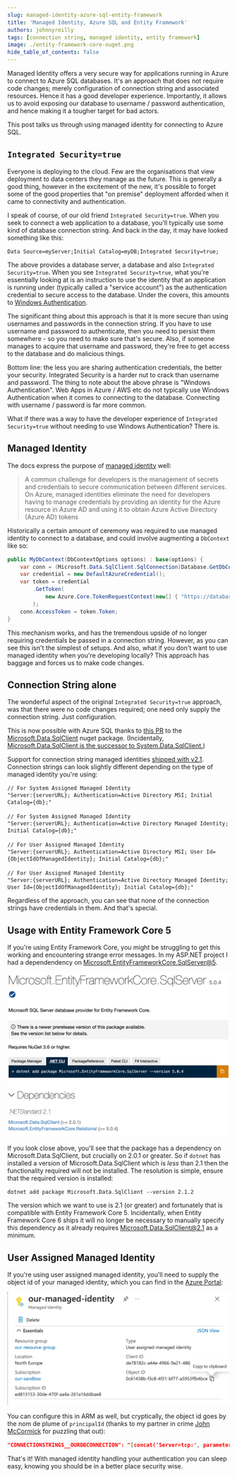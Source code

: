 ```yaml
---
slug: managed-identity-azure-sql-entity-framework
title: 'Managed Identity, Azure SQL and Entity Framework'
authors: johnnyreilly
tags: [connection string, managed identity, entity framework]
image: ./entity-framework-core-nuget.png
hide_table_of_contents: false
---
```


Managed Identity offers a very secure way for applications running in Azure to connect to Azure SQL databases. It's an approach that does not require code changes; merely configuration of connection string and associated resources. Hence it has a good developer experience. Importantly, it allows us to avoid exposing our database to username / password authentication, and hence making it a tougher target for bad actors.

<!--truncate-->

This post talks us through using managed identity for connecting to Azure SQL.

## `Integrated Security=true`

Everyone is deploying to the cloud. Few are the organisations that view deployment to data centers they manage as the future. This is generally a good thing, however in the excitement of the new, it's possible to forget some of the good properties that "on premise" deployment afforded when it came to connectivity and authentication.

I speak of course, of our old friend `Integrated Security=true`. When you seek to connect a web application to a database, you'll typically use some kind of database connection string. And back in the day, it may have looked something like this:

```
Data Source=myServer;Initial Catalog=myDB;Integrated Security=true;
```

The above provides a database server, a database and also `Integrated Security=true`. When you see `Integrated Security=true`, what you're essentially looking at is an instruction to use the identity that an application is running under (typically called a "service account") as the authentication credential to secure access to the database. Under the covers, this amounts to [Windows Authentication](https://docs.microsoft.com/en-us/dotnet/framework/data/adonet/sql/authentication-in-sql-server).

The significant thing about this approach is that it is more secure than using usernames and passwords in the connection string. If you have to use username and password to authenticate, then you need to persist them somewhere - so you need to make sure that's secure. Also, if someone manages to acquire that username and password, they're free to get access to the database and do malicious things.

Bottom line: the less you are sharing authentication credentials, the better your security. Integrated Security is a harder nut to crack than username and password. The thing to note about the above phrase is "Windows Authentication". Web Apps in Azure / AWS etc do not typically use Windows Authentication when it comes to connecting to the database. Connecting with username / password is far more common.

What if there was a way to have the developer experience of `Integrated Security=true` without needing to use Windows Authentication? There is.

## Managed Identity

The docs express the purpose of [managed identity](https://docs.microsoft.com/en-us/azure/active-directory/managed-identities-azure-resources/overview) well:

> A common challenge for developers is the management of secrets and credentials to secure communication between different services. On Azure, managed identities eliminate the need for developers having to manage credentials by providing an identity for the Azure resource in Azure AD and using it to obtain Azure Active Directory (Azure AD) tokens

Historically a certain amount of ceremony was required to use managed identity to connect to a database, and could involve augmenting a `DbContext` like so:

```cs
public MyDbContext(DbContextOptions options) : base(options) {
    var conn = (Microsoft.Data.SqlClient.SqlConnection)Database.GetDbConnection();
    var credential = new DefaultAzureCredential();
    var token = credential
        .GetToken(
            new Azure.Core.TokenRequestContext(new[] { "https://database.windows.net/.default" })
        );
    conn.AccessToken = token.Token;
}
```

This mechanism works, and has the tremendous upside of no longer requiring credentials be passed in a connection string. However, as you can see this isn't the simplest of setups. And also, what if you don't want to use managed identity when you're developing locally? This approach has baggage and forces us to make code changes.

## Connection String alone

The wonderful aspect of the original `Integrated Security=true` approach, was that there were no code changes required; one need only supply the connection string. Just configuration.

This is now possible with Azure SQL thanks to [this PR](https://github.com/dotnet/SqlClient/pull/730) to the [Microsoft.Data.SqlClient](https://www.nuget.org/packages/Microsoft.Data.SqlClient/) nuget package. (Incidentally, [Microsoft.Data.SqlClient is the successor to System.Data.SqlClient.](https://devblogs.microsoft.com/dotnet/introducing-the-new-microsoftdatasqlclient/))

Support for connection string managed identities [shipped with v2.1](https://github.com/dotnet/SqlClient/blob/master/release-notes/2.1/2.1.0/index.md#Azure-Active-Directory-Managed-Identity-authentication). Connection strings can look slightly different depending on the type of managed identity you're using:

```
// For System Assigned Managed Identity
"Server:{serverURL}; Authentication=Active Directory MSI; Initial Catalog={db};"

// For System Assigned Managed Identity
"Server:{serverURL}; Authentication=Active Directory Managed Identity; Initial Catalog={db};"

// For User Assigned Managed Identity
"Server:{serverURL}; Authentication=Active Directory MSI; User Id={ObjectIdOfManagedIdentity}; Initial Catalog={db};"

// For User Assigned Managed Identity
"Server:{serverURL}; Authentication=Active Directory Managed Identity; User Id={ObjectIdOfManagedIdentity}; Initial Catalog={db};"
```

Regardless of the approach, you can see that none of the connection strings have credentials in them. And that's special.

## Usage with Entity Framework Core 5

If you're using Entity Framework Core, you might be struggling to get this working and encountering strange error messages. In my ASP.NET project I had a dependendency on
[Microsoft.EntityFrameworkCore.SqlServer@5](https://www.nuget.org/packages/Microsoft.EntityFrameworkCore.SqlServer/5.0.4).

![Microsoft.EntityFrameworkCore.SqlServer@5 in NuGet](entity-framework-core-nuget.png)

If you look close above, you'll see that the package has a dependency on Microsoft.Data.SqlClient, but crucially on 2.0.1 or greater. So if `dotnet` has installed a version of Microsoft.Data.SqlClient which is _less_ than 2.1 then the functionality required will not be installed. The resolution is simple, ensure that the required version is installed:

```
dotnet add package Microsoft.Data.SqlClient --version 2.1.2
```

The version which we want to use is 2.1 (or greater) and fortunately that is compatible with Entity Framework Core 5. Incidentally, when Entity Framework Core 6 ships it will no longer be necessary to manually specify this dependency as it already requires Microsoft.Data.SqlClient@2.1 as a minimum.

## User Assigned Managed Identity

If you're using user assigned managed identity, you'll need to supply the object id of your managed identity, which you can find in the [Azure Portal](https://portal.azure.com/):

![Managed Identity object id](managed-identity-object-id.webp)

You can configure this in ARM as well, but cryptically, the object id goes by the nom de plume of `principalId` (thanks to my partner in crime [John McCormick](https://github.com/jmccor99) for puzzling that out):

```json
"CONNECTIONSTRINGS__OURDBCONNECTION": "[concat('Server=tcp:', parameters('sqlServerName') , '.database.windows.net,1433;Initial Catalog=', parameters('sqlDatabaseName'),';Authentication=Active Directory MSI',';User Id=', reference(resourceId('Microsoft.ManagedIdentity/userAssignedIdentities/', parameters('managedIdentityName')), '2018-11-30').principalId)]"
```

That's it! With managed identity handling your authentication you can sleep easy, knowing you should be in a better place security wise.
